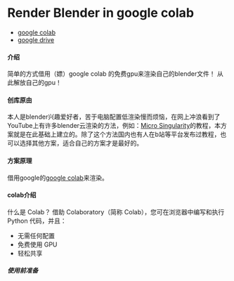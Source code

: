 # Render Blender in google colab


* [google colab](https://colab.research.google.com)
* [google drive](https://drive.google.com/)



#### 介绍
简单的方式借用（嫖）google colab 的免费gpu来渲染自己的blender文件！
从此解放自己的gpu！

#### 创库原由
本人是blender兴趣爱好者，苦于电脑配置低渲染慢而烦恼，在网上冲浪看到了YouTube上有许多blender云渲染的方法，例如：[Micro Singularity](https://youtu.be/A8FiCPUEv9Q)的教程，本方案就是在此基础上建立的。除了这个方法国内也有人在b站等平台发布过教程，也可以选择其他方案，适合自己的方案才是最好的。

#### 方案原理
借用google的[google colab](https://colab.research.google.com)来渲染。

#### colab介绍
什么是 Colab？
借助 Colaboratory（简称 Colab），您可在浏览器中编写和执行 Python 代码，并且：
* 无需任何配置
* 免费使用 GPU
* 轻松共享

##### 使用前准备

